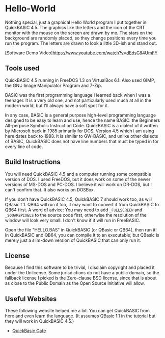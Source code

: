 # Hello-World

Nothing special, just a graphical Hello World program I put together in QuickBASIC 4.5. The graphics like the letters and the icon of the CRT monitor with the mouse on the screen are drawn by me. The stars on the background are randomly placed, so they change positions every time you run the program. The letters are drawn to look a little 3D-ish and stand out.

[Software Demo Video]https://www.youtube.com/watch?v=dEdsG84UmFY

## Tools used

QuickBASIC 4.5 running in FreeDOS 1.3 on VirtualBox 6.1.
Also used GIMP, the GNU Image Manipulator Program and 7-Zip.

BASIC was the first programming language I learned back when I was a teenager. It is a very old one, and not particularly used much at all in the modern world, but I'll always have a soft spot for it.

In any case, BASIC is a general purpose high-level programming language designed to be easy to learn and use, hence the name BASIC: the Beginners All-perpose Symbolic Instruction Code. QuickBASIC is a dialect of it written by Microsoft back in 1985 primarily for DOS. Version 4.5 which I am using here dates back to 1988. It is similar to GW-BASIC, and unlike other dialects of BASIC, QuickBASIC does not have line numbers that must be typed in for every line of code.

## Build Instructions

You will need QuickBASIC 4.5 and a computer running some compatible version of DOS.
I used FreeDOS, but it does work on some of the newer versions of MS-DOS and PC-DOS. I believe it will work on DR-DOS, but I can't confirm that.
It also works on DOSBox.

If you don't have QuickBASIC 4.5, QuickBASIC 7 should work too, as will QBasic 1.1.
QB64 will run it too, it may want to convert it from QuickBASIC to QB64 first.
A word of advice: You may need to add `_FULLSCREEN` and `_SQUAREPIXELS` to the source code first, otherwise the resolution of the window will look very small.
I don't know if it will run in FreeBASIC.

Open the file "HELLO.BAS" in QuickBASIC (or QBasic or QB64), then run it! In QuickBASIC and QB64, you can compile it to an executable; but QBasic is merely just a slim-down version of QuickBASIC that can only run it.

## License

Because I find this software to be trivial, I disclaim copyright and placed it under the Unlicense. Some jurisdictions do not have a public domain, so the fallback license I picked is the Zero-clause BSD license, since that is about as close to the Public Domain as the Open Source Initiative will allow.

## Useful Websites

These following website helped me a lot. You can get QuickBASIC from here and even learn the language. (It assumes QBasic 1.1 in the tutorial but they will work in QuickBASIC 4.5.)
* [QuickBasic Cafe](https://www.qbasic.net)
